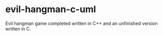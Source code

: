 # evil-hangman-c-uml
Evil hangman game completed written in C++ and an unfinished version written in C.

